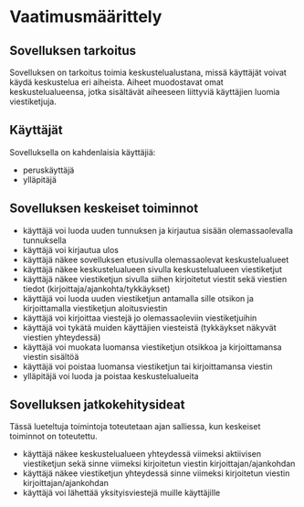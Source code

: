# Vaatimusmäärittely

## Sovelluksen tarkoitus

Sovelluksen on tarkoitus toimia keskustelualustana, missä käyttäjät voivat käydä keskustelua eri aiheista. Aiheet muodostavat omat keskustelualueensa, jotka sisältävät aiheeseen liittyviä käyttäjien luomia viestiketjuja.

## Käyttäjät

Sovelluksella on kahdenlaisia käyttäjiä:
- peruskäyttäjä
- ylläpitäjä

## Sovelluksen keskeiset toiminnot

- käyttäjä voi luoda uuden tunnuksen ja kirjautua sisään olemassaolevalla tunnuksella
- käyttäjä voi kirjautua ulos
- käyttäjä näkee sovelluksen etusivulla olemassaolevat keskustelualueet
- käyttäjä näkee keskustelualueen sivulla keskustelualueen viestiketjut
- käyttäjä näkee viestiketjun sivulla siihen kirjoitetut viestit sekä viestien tiedot (kirjoittaja/ajankohta/tykkäykset) 
- käyttäjä voi luoda uuden viestiketjun antamalla sille otsikon ja kirjoittamalla viestiketjun aloitusviestin
- käyttäjä voi kirjoittaa viestejä jo olemassaoleviin viestiketjuihin
- käyttäjä voi tykätä muiden käyttäjien viesteistä (tykkäykset näkyvät viestien yhteydessä)
- käyttäjä voi muokata luomansa viestiketjun otsikkoa ja kirjoittamansa viestin sisältöä
- käyttäjä voi poistaa luomansa viestiketjun tai kirjoittamansa viestin
- ylläpitäjä voi luoda ja poistaa keskustelualueita

## Sovelluksen jatkokehitysideat

Tässä lueteltuja toimintoja toteutetaan ajan salliessa, kun keskeiset toiminnot on toteutettu.

- käyttäjä näkee keskustelualueen yhteydessä viimeksi aktiivisen viestiketjun sekä sinne viimeksi kirjoitetun viestin kirjoittajan/ajankohdan
- käyttäjä näkee viestiketjun yhteydessä sinne viimeksi kirjoitetun viestin kirjoittajan/ajankohdan
- käyttäjä voi lähettää yksityisviestejä muille käyttäjille
